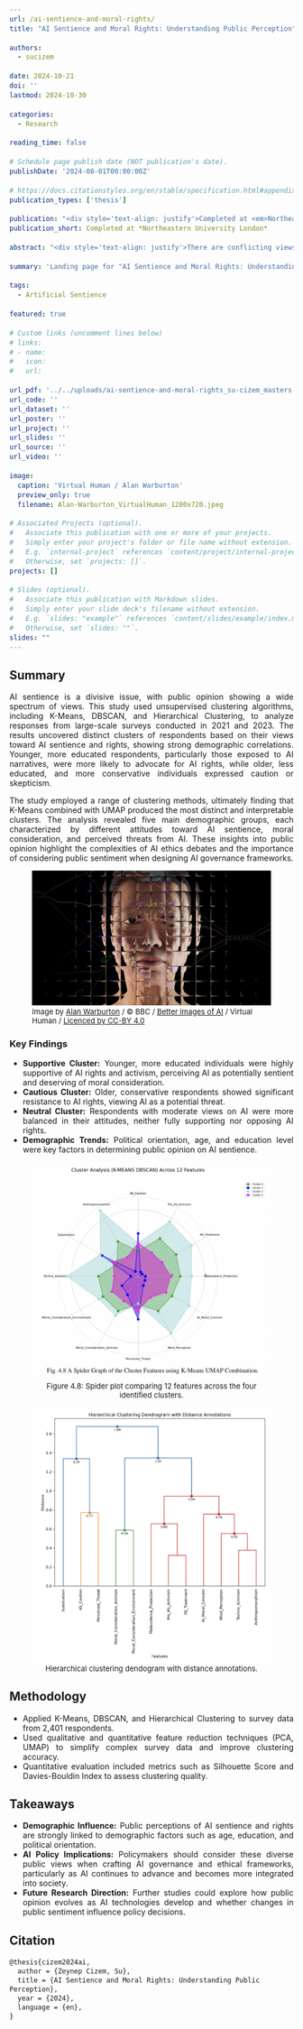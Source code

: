 ```yaml
---
url: /ai-sentience-and-moral-rights/
title: "AI Sentience and Moral Rights: Understanding Public Perception"

authors:
  - sucizem

date: 2024-10-21
doi: ''
lastmod: 2024-10-30

categories: 
  - Research

reading_time: false

# Schedule page publish date (NOT publication's date).
publishDate: '2024-08-01T00:00:00Z'

# https://docs.citationstyles.org/en/stable/specification.html#appendix-iii-types
publication_types: ['thesis']

publication: "<div style='text-align: justify'>Completed at <em>Northeastern University London</em></div>"
publication_short: Completed at *Northeastern University London*

abstract: "<div style='text-align: justify'>There are conflicting views on AI sentience and rights across many disciplines. Experts lack consensus on the nature of consciousness, its prerequisites, and the rights that should be afforded to beings possessing sentience. Despite the absence of consensus, rapid advancements in AI continue, with artificial sentience either being pursued deliberately or potentially emerging as a byproduct of increasingly sophisticated AI systems. Comprehensive surveys conducted in 2021 (pre-ChatGPT) and 2023 (post-ChatGPT) reveal a diverse range of public opinions on AI sentience. Some individuals attribute sentience to AI and advocate for their rights, while others deny such possibilities or hold intermediate views. This study employs unsupervised clustering algorithms to group respondents based on their beliefs about AI sentience. By identifying demographic patterns within these groups, the study aims to provide a foundation for future research on public perceptions of AI sentience and rights.</div>"

summary: 'Landing page for "AI Sentience and Moral Rights: Understanding Public Perception" by Su Cizem.'

tags:
  - Artificial Sentience

featured: true

# Custom links (uncomment lines below)
# links:
# - name: 
#   icon: 
#   url: 

url_pdf: '../../uploads/ai-sentience-and-moral-rights_su-cizem_masters-thesis.pdf'
url_code: ''
url_dataset: ''
url_poster: ''
url_project: ''
url_slides: ''
url_source: ''
url_video: ''

image:
  caption: 'Virtual Human / Alan Warburton'
  preview_only: true
  filename: Alan-Warburton_VirtualHuman_1280x720.jpeg

# Associated Projects (optional).
#   Associate this publication with one or more of your projects.
#   Simply enter your project's folder or file name without extension.
#   E.g. `internal-project` references `content/project/internal-project/index.md`.
#   Otherwise, set `projects: []`.
projects: []

# Slides (optional).
#   Associate this publication with Markdown slides.
#   Simply enter your slide deck's filename without extension.
#   E.g. `slides: "example"` references `content/slides/example/index.md`.
#   Otherwise, set `slides: ""`.
slides: ""
---
```


## Summary

<div style="text-align: justify">

AI sentience is a divisive issue, with public opinion showing a wide spectrum of views. This study used unsupervised clustering algorithms, including K-Means, DBSCAN, and Hierarchical Clustering, to analyze responses from large-scale surveys conducted in 2021 and 2023. The results uncovered distinct clusters of respondents based on their views toward AI sentience and rights, showing strong demographic correlations. Younger, more educated respondents, particularly those exposed to AI narratives, were more likely to advocate for AI rights, while older, less educated, and more conservative individuals expressed caution or skepticism.

The study employed a range of clustering methods, ultimately finding that K-Means combined with UMAP produced the most distinct and interpretable clusters. The analysis revealed five main demographic groups, each characterized by different attitudes toward AI sentience, moral consideration, and perceived threats from AI. These insights into public opinion highlight the complexities of AI ethics debates and the importance of considering public sentiment when designing AI governance frameworks.

</div>

<figure>
    <img src="Alan-Warburton_VirtualHuman_1280x720.jpeg"
         alt="Virtual Human, Alan Warburton. A photographic rendering of a simulated middle-aged white woman against a black background, seen through a refractive glass grid and overlaid with a distorted diagram of a neural network.">
    <figcaption style="font-size:small">Image by <a href="https://alanwarburton.co.uk/" target="_blank" rel="noreferrer noopener">Alan Warburton</a> / © BBC / <a href="https://www.betterimagesofai.org" target="_blank" rel="noreferrer noopener">Better Images of AI</a> / Virtual Human / <a href="https://creativecommons.org/licenses/by/4.0/" target="_blank" rel="noreferrer noopener">Licenced by CC-BY 4.0</a></figcaption>
</figure>

<!-- ## Results

<div style="text-align: justify">

- **K-Means Clustering:** Identified four distinct clusters based on public opinions toward AI sentience and rights. The most supportive group was predominantly younger, more diverse, and well-educated, while the most skeptical group was older and politically conservative.
- **DBSCAN Results:** Revealed that while DBSCAN was effective in identifying outliers, it struggled to produce well-defined clusters, especially when compared to K-Means and Hierarchical Clustering.
- **Hierarchical Clustering:** Demonstrated a clear separation of groups, but the clustering was less informative and resulted in imbalanced sizes.

</div> -->

### Key Findings

<div style="text-align: justify">

- **Supportive Cluster:** Younger, more educated individuals were highly supportive of AI rights and activism, perceiving AI as potentially sentient and deserving of moral consideration.
- **Cautious Cluster:** Older, conservative respondents showed significant resistance to AI rights, viewing AI as a potential threat.
- **Neutral Cluster:** Respondents with moderate views on AI were more balanced in their attitudes, neither fully supporting nor opposing AI rights.
- **Demographic Trends:** Political orientation, age, and education level were key factors in determining public opinion on AI sentience.

</div>

<div class="grid grid-cols-1 items-start md:items-center gap-x-8 gap-y-8 sm:gap-y-16 md:grid-cols-2">
<div><figure>
    <img src="cluster-results.png"
         alt="Figure 4.8 - Spider plot comparing  12 features across the four identified clusters | Cizem">
    <figcaption style="text-align:center; font-size:small">Figure 4.8: Spider plot comparing  12 features across the four identified clusters.</figcaption>
</figure></div>
<div><figure>
    <img src="correlations-between-dif-features.png"
         alt="Hierarchical Clustering Dendogram with Distance Annotations | Cizem">
    <figcaption style="text-align:center; font-size:small">Hierarchical clustering dendogram with distance annotations. </figcaption>
</figure></div>
</div>

## Methodology

<div style="text-align: justify">

- Applied K-Means, DBSCAN, and Hierarchical Clustering to survey data from 2,401 respondents.
- Used qualitative and quantitative feature reduction techniques (PCA, UMAP) to simplify complex survey data and improve clustering accuracy.
- Quantitative evaluation included metrics such as Silhouette Score and Davies-Bouldin Index to assess clustering quality.

</div>

## Takeaways
 
<div style="text-align: justify">

- **Demographic Influence:** Public perceptions of AI sentience and rights are strongly linked to demographic factors such as age, education, and political orientation.
- **AI Policy Implications:** Policymakers should consider these diverse public views when crafting AI governance and ethical frameworks, particularly as AI continues to advance and becomes more integrated into society.
- **Future Research Direction:** Further studies could explore how public opinion evolves as AI technologies develop and whether changes in public sentiment influence policy decisions.

<!-- This study provides a foundation for understanding how public opinion on AI sentience may shape the future of AI ethics, governance, and policy. -->

</div>

## Citation

```text
@thesis{cizem2024ai,
  author = {Zeynep Cizem, Su},
  title = {AI Sentience and Moral Rights: Understanding Public Perception},
  year = {2024},
  language = {en},
}
```